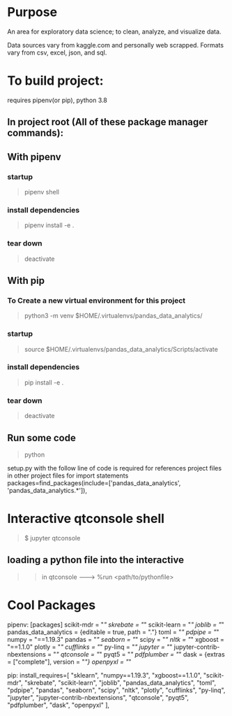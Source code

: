 # Purpose
An area for exploratory data science; to clean, analyze, and visualize data. 

Data sources vary from kaggle.com and personally web scrapped. Formats vary from csv, excel, json, and sql.

# To build project:

requires pipenv(or pip), python 3.8

## In project root (All of these package manager commands):

## With pipenv
### startup
> pipenv shell
### install dependencies
> pipenv install -e .

### tear down
> deactivate

## With pip
### To Create a new virtual environment for this project
> python3 -m venv $HOME/.virtualenvs/pandas_data_analytics/

### startup
> source $HOME/.virtualenvs/pandas_data_analytics/Scripts/activate

### install dependencies
> pip install -e .

### tear down
> deactivate

## Run some code
> python <filename>

setup.py with the follow line of code is required for references project files in other project files for import statements
packages=find_packages(include=['pandas_data_analytics', 'pandas_data_analytics.*']),


# Interactive qtconsole shell
> $ jupyter qtconsole
## loading a python file into the interactive
>> in qtconsole ---> %run <path/to/pythonfile>

# Cool Packages
pipenv:
[packages]
scikit-mdr = "*"
skrebate = "*"
scikit-learn = "*"
joblib = "*"
pandas_data_analytics = {editable = true, path = "."}
toml = "*"
pdpipe = "*"
numpy = "==1.19.3"
pandas = "*"
seaborn = "*"
scipy = "*"
nltk = "*"
xgboost = "==1.1.0"
plotly = "*"
cufflinks = "*"
py-linq = "*"
jupyter = "*"
jupyter-contrib-nbextensions = "*"
qtconsole = "*"
pyqt5 = "*"
pdfplumber = "*"
dask = {extras = ["complete"], version = "*"}
openpyxl = "*"

pip:
    install_requires=[
        "sklearn",
        "numpy==1.19.3",
        "xgboost==1.1.0",
        "scikit-mdr",
        "skrebate",
        "scikit-learn",
        "joblib",
        "pandas_data_analytics",
        "toml",
        "pdpipe",
        "pandas",
        "seaborn",
        "scipy",
        "nltk",
        "plotly",
        "cufflinks",
        "py-linq",
        "jupyter",
        "jupyter-contrib-nbextensions",
        "qtconsole",
        "pyqt5",
        "pdfplumber",
        "dask",
        "openpyxl"
    ],

